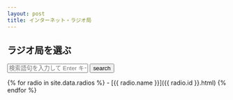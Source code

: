```yaml
---
layout: post
title: インターネット・ラジオ局
---
```

## ラジオ局を選ぶ
<form action="/accessible/radiosearch.html" method="get">
  <input type="text" id="search-box" name="query" placeholder="検索語句を入力して Enter キーを押してください">
  <input type="submit" value="search">
</form>
{% for radio in site.data.radios %}
- [{{ radio.name }}]({{ radio.id }}.html) {% endfor %}
